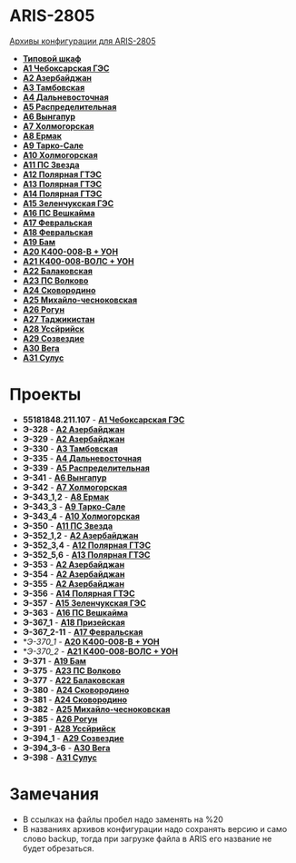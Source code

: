 ARIS-2805
============

[Архивы конфигурации для ARIS-2805](https://confluence.prosyst.ru/pages/viewpage.action?pageId=71600433)

- **[Типовой шкаф](Типовой%20шкаф/README.md)**
- **[A1 Чебоксарская ГЭС](A1%20Чебоксарская%20ГЭС/README.md)**
- **[A2 Азербайджан](A2%20Азербайджан/README.md)**
- **[A3 Тамбовская](A3%20Тамбовская/README.md)**
- **[A4 Дальневосточная](A4%20Дальневосточная/README.md)**
- **[A5 Распределительная](A5%20Распределительная/README.md)**
- **[A6 Вынгапур](A6%20Вынгапур/README.md)**
- **[A7 Холмогорская](A7%20Холмогорская/README.md)**
- **[A8 Ермак](A8%20Ермак/README.md)**
- **[A9 Тарко-Сале](A9%20Тарко-Сале/README.md)**
- **[A10 Холмогорская](A10%20Холмогорская/README.md)**
- **[A11 ПС Звезда](A11%20ПС%20Звезда/README.md)**
- **[A12 Полярная ГТЭС](A12%20Полярная%20ГТЭС/README.md)**
- **[A13 Полярная ГТЭС](A13%20Полярная%20ГТЭС/README.md)**
- **[A14 Полярная ГТЭС](A14%20Полярная%20ГТЭС/README.md)**
- **[A15 Зеленчукская ГЭС](A15%20Зеленчукская%20ГЭС/README.md)**
- **[A16 ПС Вешкайма](A16%20ПС%20Вешкайма/README.md)**
- **[A17 Февральская](A17%20Февральская/README.md)**
- **[A18 Февральская](A18%20Призейская/README.md)**
- **[A19 Бам](A19%20Бам/README.md)**
- **[A20 К400-008-В + УОН](A20%20К400-008-В%20+%20УОН/README.md)**
- **[A21 К400-008-ВОЛС + УОН](A21%20К400-008-ВОЛС%20+%20УОН/README.md)**
- **[A22 Балаковская](A22%20Балаковская/README.md)**
- **[A23 ПС Волково](A23%20ПС%20Волково/README.md)**
- **[A24 Сковородино](A24%20Сковородино/README.md)**
- **[A25 Михайло-чесноковская](A25%20Михайло-чесноковскаяо/README.md)**
- **[A26 Рогун](A26%20Рогун/README.md)**
- **[A27 Таджикистан](A27%20Казахстан/README.md)**
- **[A28 Уссйрийск](A28%20Уссурийск/README.md)**
- **[A29 Созвездие](A29%20Созвездие/README.md)**
- **[A30 Вега](A30%20Вега/README.md)**
- **[A31 Сулус](A31%20Сулус/README.md)**


# Проекты

- **55181848.211.107**  - **[A1 Чебоксарская ГЭС](A1%20Чебоксарская%20ГЭС/README.md)**
- **Э-328**      - **[A2 Азербайджан](A2%20Азербайджан/README.md)**
- **Э-329**      - **[A2 Азербайджан](A2%20Азербайджан/README.md)**
- **Э-330**      - **[A3 Тамбовская](A3%20Тамбовская/README.md)**
- **Э-335**      - **[A4 Дальневосточная](A4%20Дальневосточная/README.md)**
- **Э-339**      - **[A5 Распределительная](A5%20Распределительная/README.md)**
- **Э-341**      - **[A6 Вынгапур](A6%20Вынгапур/README.md)**
- **Э-342**      - **[A7 Холмогорская](A7%20Холмогорская/README.md)**
- **Э-343_1,2**  - **[A8 Ермак](A8%20Ермак/README.md)**
- **Э-343_3**    - **[A9 Тарко-Сале](A9%20Тарко-Сале/README.md)**
- **Э-343_4**    - **[A10 Холмогорская](A10%20Холмогорская/README.md)**
- **Э-350**      - **[A11 ПС Звезда](A11%20ПС%20Звезда/README.md)**
- **Э-352_1,2**  - **[A2 Азербайджан](A2%20Азербайджан/README.md)**
- **Э-352_3,4**  - **[A12 Полярная ГТЭС](A12%20Полярная%20ГТЭС/README.md)**
- **Э-352_5,6**  - **[A13 Полярная ГТЭС](A13%20Полярная%20ГТЭС/README.md)**
- **Э-353**      - **[A2 Азербайджан](A2%20Азербайджан/README.md)**
- **Э-354**      - **[A2 Азербайджан](A2%20Азербайджан/README.md)**
- **Э-355**      - **[A2 Азербайджан](A2%20Азербайджан/README.md)**
- **Э-356**      - **[A14 Полярная ГТЭС](A14%20Полярная%20ГТЭС/README.md)**
- **Э-357**      - **[A15 Зеленчукская ГЭС](A15%20Зеленчукская%20ГЭС/README.md)**
- **Э-363**      - **[A16 ПС Вешкайма](A16%20ПС%20Вешкайма/README.md)**
- **Э-367_1**    - **[A18 Призейская](A18%20Призейская/README.md)**
- **Э-367_2-11** - **[A17 Февральская](A17%20Февральская/README.md)**
- **Э-370_1*     - **[A20 К400-008-В + УОН](A20%20К400-008-В%20+%20УОН/README.md)**
- **Э-370_2*     - **[A21 К400-008-ВОЛС + УОН](A21%20К400-008-ВОЛС%20+%20УОН/README.md)**
- **Э-371**      - **[A19 Бам](A19%20Бам/README.md)**
- **Э-375**      - **[A23 ПС Волково](A23%20ПС%20Волково/README.md)**
- **Э-377**      - **[A22 Балаковская](A22%20Балаковская/README.md)**
- **Э-380**      - **[A24 Сковородино](A24%20Сковородино/README.md)**
- **Э-381**      - **[A24 Сковородино](A24%20Сковородино/README.md)**
- **Э-382**      - **[A25 Михайло-чесноковская](A25%20Михайло-чесноковскаяо/README.md)**
- **Э-385**      - **[A26 Рогун](A26%20Рогун/README.md)**
- **Э-391**      - **[A28 Уссйрийск](A28%20Уссурийск/README.md)**
- **Э-394_1**    - **[A29 Созвездие](A29%20Созвездие/README.md)**
- **Э-394_3-6**  - **[A30 Вега](A30%20Вега/README.md)**
- **Э-398**      - **[A31 Сулус](A31%20Сулус/README.md)**


# Замечания

- В ссылках на файлы пробел надо заменять на %20
- В названиях архивов конфигурации надо сохранять версию и само слово backup, тогда при загрузке файла в ARIS его название не будет обрезаться.


